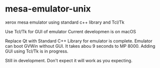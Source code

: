 # mesa-emulator-unix
xerox mesa emulator using standard c++ library and Tcl/Tk

Use Tcl/Tk for GUI of emulator
Current developmen is on macOS

Replace Qt with Standard C++ Library for emulator is complete.
Emulator can boot GVWin without GUI. It takes abou 9 seconds to MP 8000.
Adding GUI using Tcl/Tk is in progress.

Still in development. Don't expect it will work as you expecting.
